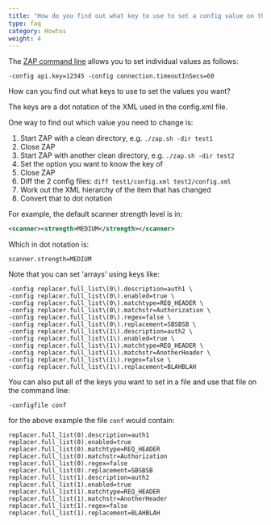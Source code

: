 ```yaml
---
title: "How do you find out what key to use to set a config value on the command line?"
type: faq
category: Howtos
weight: 4
---
```



The [ZAP command line](/docs/desktop/cmdline/) allows you to set individual values as follows:

    
    
    -config api.key=12345 -config connection.timeoutInSecs=60
    

How can you find out what keys to use to set the values you want?

The keys are a dot notation of the XML used in the config.xml file.

One way to find out which value you need to change is:

  1. Start ZAP with a clean directory, e.g. `./zap.sh -dir test1`
  2. Close ZAP
  3. Start ZAP with another clean directory, e.g. `./zap.sh -dir test2`
  4. Set the option you want to know the key of
  5. Close ZAP
  6. Diff the 2 config files: `diff test1/config.xml test2/config.xml`
  7. Work out the XML hierarchy of the item that has changed
  8. Convert that to dot notation

For example, the default scanner strength level is in:

```XML
<scanner><strength>MEDIUM</strength></scanner>
```

Which in dot notation is:

    
    
    scanner.strength=MEDIUM
    

Note that you can set 'arrays' using keys like:

    
    
    -config replacer.full_list\(0\).description=auth1 \
    -config replacer.full_list\(0\).enabled=true \
    -config replacer.full_list\(0\).matchtype=REQ_HEADER \
    -config replacer.full_list\(0\).matchstr=Authorization \
    -config replacer.full_list\(0\).regex=false \
    -config replacer.full_list\(0\).replacement=SBSBSB \
    -config replacer.full_list\(1\).description=auth2 \
    -config replacer.full_list\(1\).enabled=true \
    -config replacer.full_list\(1\).matchtype=REQ_HEADER \
    -config replacer.full_list\(1\).matchstr=AnotherHeader \
    -config replacer.full_list\(1\).regex=false \
    -config replacer.full_list\(1\).replacement=BLAHBLAH
    

You can also put all of the keys you want to set in a file and use that file
on the command line:

    
    
    -configfile conf
    

for the above example the file `conf` would contain:

    
    
    replacer.full_list(0).description=auth1
    replacer.full_list(0).enabled=true
    replacer.full_list(0).matchtype=REQ_HEADER
    replacer.full_list(0).matchstr=Authorization
    replacer.full_list(0).regex=false
    replacer.full_list(0).replacement=SBSBSB
    replacer.full_list(1).description=auth2
    replacer.full_list(1).enabled=true
    replacer.full_list(1).matchtype=REQ_HEADER
    replacer.full_list(1).matchstr=AnotherHeader
    replacer.full_list(1).regex=false
    replacer.full_list(1).replacement=BLAHBLAH
    

